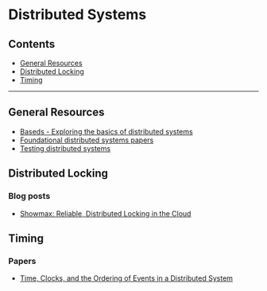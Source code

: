# Distributed Systems

## Contents

* [General Resources]
* [Distributed Locking]
* [Timing]

[General Resources]: #general-resources
[Distributed Locking]: #distributed-locking
[Timing]: #timing
***

## General Resources

* [Baseds - Exploring the basics of distributed systems](https://medium.com/baseds)
* [Foundational distributed systems papers](http://muratbuffalo.blogspot.com/2021/02/foundational-distributed-systems-papers.html)
* [Testing distributed systems](https://github.com/asatarin/testing-distributed-systems)

## Distributed Locking

### Blog posts

* [Showmax: Reliable, Distributed Locking in the Cloud](https://tech.showmax.com/2019/03/sm-cluster-mutex/)

## Timing

### Papers

* [Time, Clocks, and the Ordering of Events in a Distributed System](https://lamport.azurewebsites.net/pubs/time-clocks.pdf)
